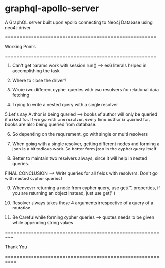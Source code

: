# graphql-apollo-server
A GraphQL server built upon Apollo connecting to Neo4j Database using neo4j-driver


=====================================================

Working Points

=====================================================

1. Can't get params work with session.run() --> es6 literals helped in accomplishing the task

2. Where to close the driver?

3. Wrote two different cypher queries with two resolvers for relational data fetching

4. Trying to write a nested query with a single resolver

5.Let's say Author is being queried --> books of author will only be queried if asked for. If we go with one resolver, every time author is queried for, books are also being queried from database.

6. So depending on the requirement, go with single or multi resolvers

7. When going with a single resolver, getting different nodes and forming a json is a bit tedious work. So better form json in the cypher query itself

8. Better to maintain two resolvers always, since it will help in nested queries.


FINAL CONCLUSION --> Write queries for all fields with resolvers. Don't go with nested cypher queries!

9. Whenvever returning a node from cypher query, use get('').properties, if you are returning an object instead, just use get('')

10. Resolver always takes those 4 arguments irrespective of a query of a mutation

11. Be Careful while forming cypher queries --> quotes needs to be given while appending string values

=========================================================

Thank You

==========================================================